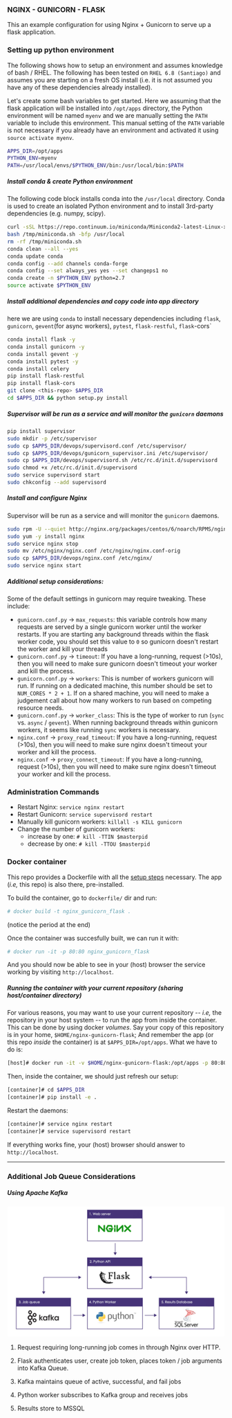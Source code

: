 ### NGINX - GUNICORN - FLASK
This an example configuration for using Nginx + Gunicorn to serve up a flask application.


### Setting up python environment
The following shows how to setup an environment and assumes knowledge of bash / RHEL.  The following has been tested on `RHEL 6.8 (Santiago)` and assumes you are starting on a fresh OS install (i.e. it is not assumed you have any of these dependencies already installed).

Let's create some bash variables to get started. Here we assuming that the flask application will be installed into `/opt/apps` directory, the Python environment will be named `myenv` and we are manually setting the `PATH` variable to include this environment.  This manual setting of the `PATH` variable is not necessary if you already have an environment and activated it using `source activate myenv`. 
```bash
APPS_DIR=/opt/apps
PYTHON_ENV=myenv
PATH=/usr/local/envs/$PYTHON_ENV/bin:/usr/local/bin:$PATH
```

##### Install conda & create Python environment
The following code block installs conda into the `/usr/local` directory.  Conda is used to create an isolated Python environment and to install 3rd-party dependencies (e.g. numpy, scipy).
```bash
curl -sSL https://repo.continuum.io/miniconda/Miniconda2-latest-Linux-x86_64.sh -o /tmp/miniconda.sh
bash /tmp/miniconda.sh -bfp /usr/local
rm -rf /tmp/miniconda.sh
conda clean --all --yes
conda update conda
conda config --add channels conda-forge 
conda config --set always_yes yes --set changeps1 no
conda create -n $PYTHON_ENV python=2.7
source activate $PYTHON_ENV
```

##### Install additional dependencies and copy code into app directory
here we are using `conda` to install necessary dependencies including `flask`, `gunicorn`, `gevent`(for async workers), `pytest`, `flask-restful`, `flask`-cors`
```bash
conda install flask -y
conda install gunicorn -y
conda install gevent -y
conda install pytest -y
conda install celery
pip install flask-restful
pip install flask-cors
git clone <this-repo> $APPS_DIR
cd $APPS_DIR && python setup.py install
```

##### Supervisor will be run as a service and will monitor the `gunicorn` daemons
```bash
pip install supervisor
sudo mkdir -p /etc/supervisor
sudo cp $APPS_DIR/devops/supervisord.conf /etc/supervisor/
sudo cp $APPS_DIR/devops/gunicorn_supervisor.ini /etc/supervisor/
sudo cp $APPS_DIR/devops/supervisord.sh /etc/rc.d/init.d/supervisord
sudo chmod +x /etc/rc.d/init.d/supervisord
sudo service supervisord start
sudo chkconfig --add supervisord
```

##### Install and configure Nginx
Supervisor will be run as a service and will monitor the `gunicorn` daemons. 
```bash
sudo rpm -U --quiet http://nginx.org/packages/centos/6/noarch/RPMS/nginx-release-centos-6-0.el6.ngx.noarch.rpm
sudo yum -y install nginx
sudo service nginx stop
sudo mv /etc/nginx/nginx.conf /etc/nginx/nginx.conf-orig
sudo cp $APPS_DIR/devops/nginx.conf /etc/nginx/
sudo service nginx start
```

##### Additional setup considerations:
Some of the default settings in gunicorn may require tweaking.  These include:

- `gunicorn.conf.py` -> `max_requests`: this variable controls how many requests are served by a single gunicorn worker until the worker restarts.  If you are starting any background threads within the flask worker code, you should set this value to `0` so gunicorn doesn't restart the worker and kill your threads
- `gunicorn.conf.py` -> `timeout`:  If you have a long-running, request (>10s), then you will need to make sure gunicorn doesn't timeout your worker and kill the process.
- `gunicorn.conf.py` -> `workers`:  This is number of workers gunicorn will run.  If running on a dedicated machine, this number should be set to `NUM_CORES * 2 + 1`.  If on a shared machine, you will need to make a judgement call about how many workers to run based on competing resource needs. 
- `gunicorn.conf.py` -> `worker_class`: This is the type of worker to run (`sync` vs. `async` / `gevent`).  When running background threads within gunicorn workers, it seems like running `sync` workers is necessary.  
- `nginx.conf` -> `proxy_read_timeout`:  If you have a long-running, request (>10s), then you will need to make sure nginx doesn't timeout your worker and kill the process.
- `nginx.conf` -> `proxy_connect_timeout`:  If you have a long-running, request (>10s), then you will need to make sure nginx doesn't timeout your worker and kill the process.


### Administration Commands

- Restart Nginx: `service nginx restart`
- Restart Gunicorn: `service supervisord restart`
- Manually kill gunicorn workers: `killall -s KILL gunicorn`
- Change the number of gunicorn workers:
  - increase by one: `# kill -TTIN $masterpid`
  - decrease by one: `# kill -TTOU $masterpid`


### Docker container

This repo provides a Dockerfile with all the [setup steps](#Setting-up-python-environment) necessary.
The app (*i.e,* this repo) is also there, pre-installed.

To build the container, go to `dockerfile/` dir and run:
```bash
# docker build -t nginx_gunicorn_flask .
```
(notice the period at the end)

Once the container was succesfully built, we can run it with:
```bash
# docker run -it -p 80:80 nginx_gunicorn_flask
```

And you should now be able to see in your (host) browser the service working by visiting `http://localhost`.


##### Running the container with your current repository (sharing host/container directory)
For various reasons, you may want to use your current repository -- *i.e,* the repository in your host system -- to run the app from inside the container.
This can be done by using docker *volumes*.
Say your copy of this repository is in your home, `$HOME/nginx-gunicorn-flask`; And remember the app (or this repo *inside* the container) is at `$APPS_DIR=/opt/apps`.
What we have to do is:

```bash
[host]# docker run -it -v $HOME/nginx-gunicorn-flask:/opt/apps -p 80:80 nginx_gunicorn_flask
```

Then, inside the container, we should just refresh our setup:
```bash
[container]# cd $APPS_DIR
[container]# pip install -e .
```

Restart the daemons:
```bash
[container]# service nginx restart
[container]# service supervisord restart
```

If everything works fine, your (host) browser should answer to `http://localhost`.



------------

### Additional Job Queue Considerations

##### Using Apache Kafka

![alt text](images/kafka.png  "Kafka Job Queue Diagram")

1. Request requiring long-running job comes in through Nginx over HTTP.

2. Flask authenticates user, create job token, places token / job arguments into Kafka Queue. 

3. Kafka maintains queue of active, successful, and fail jobs

4. Python worker subscribes to Kafka group and receives jobs

5. Results store to MSSQL



